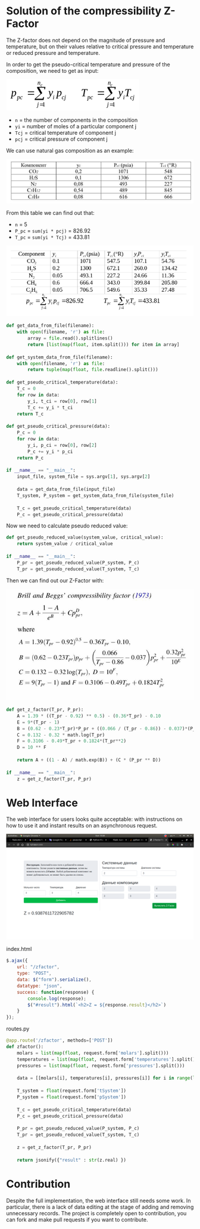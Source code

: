 # Solution of the compressibility Z-Factor

The Z-factor does not depend on the magnitude of pressure and temperature, but on their values relative to critical pressure and temperature or reduced pressure and temperature.

In order to get the pseudo-critical temperature and pressure of the composition, we need to get as input: 

![Image of formula](https://github.com/FoxyChmoxy/z-factor/blob/master/docs/Screenshot%20from%202020-08-02%2015-40-57.png?raw=true)

- `n`   = the number of components in the composition
- `yi`  = number of moles of a particular component j
- `Tcj` = critical temperature of component j
- `pcj` = critical pressure of component j

We can use natural gas composition as an example:

![Image of example](https://github.com/FoxyChmoxy/z-factor/blob/master/docs/Screenshot%20from%202020-08-01%2012-55-34.png?raw=true)

From this table we can find out that:
- `n` = 5
- `P_pc` = `sum(yi * pcj)` = 826.92
- `T_pc` = `sum(yi * Tcj)` = 433.81

![Image of pseudo-critical values](https://github.com/FoxyChmoxy/z-factor/blob/master/docs/Screenshot%20from%202020-08-02%2015-51-16.png?raw=true)

```python
def get_data_from_file(filename):
    with open(filename, 'r') as file:
        array = file.read().splitlines()
        return [list(map(float, item.split())) for item in array]

def get_system_data_from_file(filename):
    with open(filename, 'r') as file:
        return tuple(map(float, file.readline().split()))

def get_pseudo_critical_temperature(data):
    T_c = 0
    for row in data:
        y_i, t_ci = row[0], row[1]
        T_c += y_i * t_ci
    return T_c

def get_pseudo_critical_pressure(data):
    P_c = 0
    for row in data:
        y_i, p_ci = row[0], row[2]
        P_c += y_i * p_ci
    return P_c

if __name__ == "__main__":
    input_file, system_file = sys.argv[1], sys.argv[2]

    data = get_data_from_file(input_file)
    T_system, P_system = get_system_data_from_file(system_file)
    
    T_c = get_pseudo_critical_temperature(data)
    P_c = get_pseudo_critical_pressure(data)
```

Now we need to calculate pseudo reduced value:
```python
def get_pseudo_reduced_value(system_value, critical_value):
    return system_value / critical_value

if __name__ == "__main__":
    P_pr = get_pseudo_reduced_value(P_system, P_c)
    T_pr = get_pseudo_reduced_value(T_system, T_c)
```
Then we can find out our Z-Factor with:

![Image of Z-Factor value](https://github.com/FoxyChmoxy/z-factor/blob/master/docs/photo_2020-08-02_15-46-03.jpg?raw=true)
```python
def get_z_factor(T_pr, P_pr):
    A = 1.39 * ((T_pr - 0.92) ** 0.5) - (0.36*T_pr) - 0.10
    E = 9*(T_pr - 1)
    B = (0.62 - 0.23*T_pr)*P_pr + ((0.066 / (T_pr - 0.86)) - 0.037)*(P_pr**2) + (0.32*(P_pr**2)) / 10*E
    C = 0.132 - 0.32 * math.log(T_pr)
    F = 0.3106 - 0.49*T_pr + 0.1824*(T_pr**2)
    D = 10 ** F

    return A + ((1 - A) / math.exp(B)) + (C * (P_pr ** D))
    
if __name__ == "__main__":
    z = get_z_factor(T_pr, P_pr)
```

# Web Interface

The web interface for users looks quite acceptable: with instructions on how to use it and instant results on an asynchronous request.

![Image of interface](https://github.com/FoxyChmoxy/z-factor/blob/master/docs/Screenshot%20from%202020-08-02%2015-28-46.png?raw=true)

index.html
```js
$.ajax({
    url: "/zfactor",
    type: "POST",
    data: $("form").serialize(),
    datatype: "json",
    success: function(response) {
        console.log(response);
        $("#result").html(`<h2>Z = ${response.result}</h2>`)
    }
});
```

routes.py
```python
@app.route('/zfactor', methods=['POST'])
def zfactor():
    molars = list(map(float, request.form['molars'].split()))
    temperatures = list(map(float, request.form['temperatures'].split()))
    pressures = list(map(float, request.form['pressures'].split()))

    data = [[molars[i], temperatures[i], pressures[i]] for i in range(len(molars))]

    T_system = float(request.form['tSystem'])
    P_system = float(request.form['pSystem'])

    T_c = get_pseudo_critical_temperature(data)
    P_c = get_pseudo_critical_pressure(data)

    P_pr = get_pseudo_reduced_value(P_system, P_c)
    T_pr = get_pseudo_reduced_value(T_system, T_c)

    z = get_z_factor(T_pr, P_pr)

    return jsonify({"result" : str(z.real) })
```

# Contribution

Despite the full implementation, the web interface still needs some work. In particular, there is a lack of data editing at the stage of adding and removing unnecessary records. The project is completely open to contribution, you can fork and make pull requests if you want to contribute.
